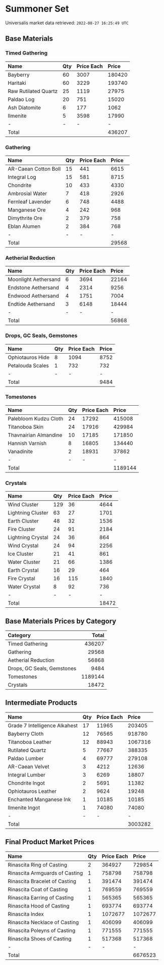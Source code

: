 # Summoner Set

Universalis market data retrieved: `2022-08-27 16:25:49 UTC`

## Base Materials

### Timed Gathering

| Name                 | Qty   | Price Each   | Price   |
|:---------------------|:------|:-------------|:--------|
| Bayberry             | 60    | 3007         | 180420  |
| Haritaki             | 60    | 3229         | 193740  |
| Raw Rutilated Quartz | 25    | 1119         | 27975   |
| Paldao Log           | 20    | 751          | 15020   |
| Ash Diatomite        | 6     | 177          | 1062    |
| Ilmenite             | 5     | 3598         | 17990   |
| -                    | -     | -            | -       |
| Total                |       |              | 436207  |

### Gathering

| Name                 | Qty   | Price Each   | Price   |
|:---------------------|:------|:-------------|:--------|
| AR-Caean Cotton Boll | 15    | 441          | 6615    |
| Integral Log         | 15    | 581          | 8715    |
| Chondrite            | 10    | 433          | 4330    |
| Ambrosial Water      | 7     | 418          | 2926    |
| Fernleaf Lavender    | 6     | 748          | 4488    |
| Manganese Ore        | 4     | 242          | 968     |
| Dimythrite Ore       | 2     | 379          | 758     |
| Eblan Alumen         | 2     | 384          | 768     |
| -                    | -     | -            | -       |
| Total                |       |              | 29568   |

### Aetherial Reduction

| Name                 | Qty   | Price Each   | Price   |
|:---------------------|:------|:-------------|:--------|
| Moonlight Aethersand | 6     | 3694         | 22164   |
| Endstone Aethersand  | 4     | 2314         | 9256    |
| Endwood Aethersand   | 4     | 1751         | 7004    |
| Endtide Aethersand   | 3     | 6148         | 18444   |
| -                    | -     | -            | -       |
| Total                |       |              | 56868   |

### Drops, GC Seals, Gemstones

| Name             | Qty   | Price Each   | Price   |
|:-----------------|:------|:-------------|:--------|
| Ophiotauros Hide | 8     | 1094         | 8752    |
| Petalouda Scales | 1     | 732          | 732     |
| -                | -     | -            | -       |
| Total            |       |              | 9484    |

### Tomestones

| Name                  | Qty   | Price Each   | Price   |
|:----------------------|:------|:-------------|:--------|
| Palebloom Kudzu Cloth | 24    | 17292        | 415008  |
| Titanoboa Skin        | 24    | 17916        | 429984  |
| Thavnairian Almandine | 10    | 17185        | 171850  |
| Hannish Varnish       | 8     | 16805        | 134440  |
| Vanadinite            | 2     | 18931        | 37862   |
| -                     | -     | -            | -       |
| Total                 |       |              | 1189144 |

### Crystals

| Name              | Qty   | Price Each   | Price   |
|:------------------|:------|:-------------|:--------|
| Wind Cluster      | 129   | 36           | 4644    |
| Lightning Cluster | 63    | 27           | 1701    |
| Earth Cluster     | 48    | 32           | 1536    |
| Fire Cluster      | 24    | 91           | 2184    |
| Lightning Crystal | 24    | 36           | 864     |
| Wind Crystal      | 24    | 94           | 2256    |
| Ice Cluster       | 21    | 41           | 861     |
| Water Cluster     | 21    | 66           | 1386    |
| Earth Crystal     | 16    | 29           | 464     |
| Fire Crystal      | 16    | 115          | 1840    |
| Water Crystal     | 8     | 92           | 736     |
| -                 | -     | -            | -       |
| Total             |       |              | 18472   |

## Base Materials Prices by Category

| Category                   |   Total |
|:---------------------------|--------:|
| Timed Gathering            |  436207 |
| Gathering                  |   29568 |
| Aetherial Reduction        |   56868 |
| Drops, GC Seals, Gemstones |    9484 |
| Tomestones                 | 1189144 |
| Crystals                   |   18472 |

## Intermediate Products

| Name                          | Qty   | Price Each   | Price   |
|:------------------------------|:------|:-------------|:--------|
| Grade 7 Intelligence Alkahest | 17    | 11965        | 203405  |
| Bayberry Cloth                | 12    | 76565        | 918780  |
| Titanoboa Leather             | 12    | 88943        | 1067316 |
| Rutilated Quartz              | 5     | 77667        | 388335  |
| Paldao Lumber                 | 4     | 69777        | 279108  |
| AR-Caean Velvet               | 3     | 4212         | 12636   |
| Integral Lumber               | 3     | 6269         | 18807   |
| Chondrite Ingot               | 2     | 5691         | 11382   |
| Ophiotauros Leather           | 2     | 9624         | 19248   |
| Enchanted Manganese Ink       | 1     | 10185        | 10185   |
| Ilmenite Ingot                | 1     | 74080        | 74080   |
| -                             | -     | -            | -       |
| Total                         |       |              | 3003282 |

## Final Product Market Prices

| Name                           | Qty   | Price Each   | Price   |
|:-------------------------------|:------|:-------------|:--------|
| Rinascita Ring of Casting      | 2     | 364927       | 729854  |
| Rinascita Armguards of Casting | 1     | 758798       | 758798  |
| Rinascita Bracelet of Casting  | 1     | 391474       | 391474  |
| Rinascita Coat of Casting      | 1     | 769559       | 769559  |
| Rinascita Earring of Casting   | 1     | 565365       | 565365  |
| Rinascita Hood of Casting      | 1     | 693774       | 693774  |
| Rinascita Index                | 1     | 1072677      | 1072677 |
| Rinascita Necklace of Casting  | 1     | 406099       | 406099  |
| Rinascita Poleyns of Casting   | 1     | 771555       | 771555  |
| Rinascita Shoes of Casting     | 1     | 517368       | 517368  |
| -                              | -     | -            | -       |
| Total                          |       |              | 6676523 |
